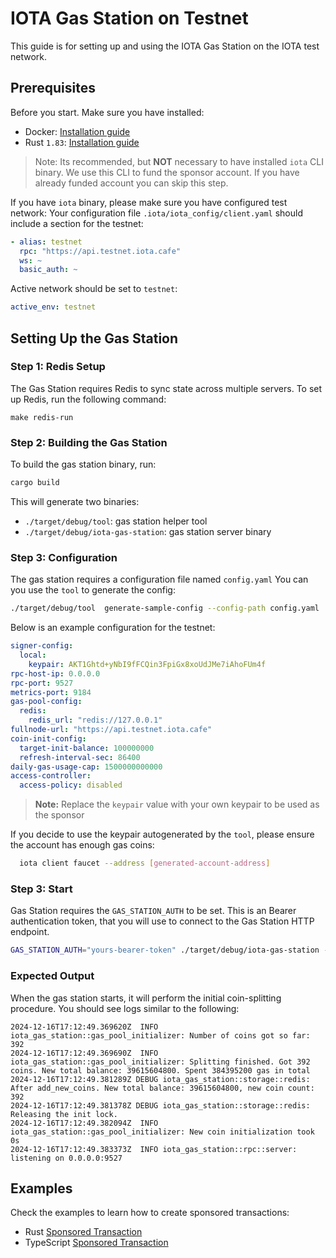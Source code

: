 # IOTA Gas Station on Testnet

This guide is for setting up and using the IOTA Gas Station on the IOTA test network.

## Prerequisites

Before you start. Make sure you have installed:

- Docker: [Installation guide](https://docs.docker.com/engine/install/)
- Rust `1.83`: [Installation guide](https://www.rust-lang.org/tools/install)

>Note: Its recommended, but **NOT** necessary to have installed `iota` CLI binary. We use this CLI to fund the sponsor account. If you have already funded account you can skip this step.

If you have `iota` binary, please make sure you have configured test network:
Your configuration file `.iota/iota_config/client.yaml` should include a section for the testnet:

  ```yaml
  - alias: testnet
    rpc: "https://api.testnet.iota.cafe"
    ws: ~
    basic_auth: ~
  ```

Active network should be set to `testnet`:

  ```yaml
  active_env: testnet
  ```

## Setting Up the Gas Station

### Step 1: Redis Setup

The Gas Station requires Redis to sync state across multiple servers.
To set up Redis, run the following command:

```shell
make redis-run
```

### Step 2: Building the Gas Station

To build the gas station binary, run:

```bash
cargo build
```

This will generate two binaries:

- `./target/debug/tool`: gas station helper tool
- `./target/debug/iota-gas-station`: gas station server binary

### Step 3: Configuration

The gas station requires a configuration file named `config.yaml`
You can you use the `tool` to generate the config:

```bash
./target/debug/tool  generate-sample-config --config-path config.yaml
```

Below is an example configuration for the testnet:

```yaml
signer-config:
  local:
    keypair: AKT1Ghtd+yNbI9fFCQin3FpiGx8xoUdJMe7iAhoFUm4f
rpc-host-ip: 0.0.0.0
rpc-port: 9527
metrics-port: 9184
gas-pool-config:
  redis:
    redis_url: "redis://127.0.0.1"
fullnode-url: "https://api.testnet.iota.cafe"
coin-init-config:
  target-init-balance: 100000000
  refresh-interval-sec: 86400
daily-gas-usage-cap: 1500000000000
access-controller:
  access-policy: disabled
```

> **Note:** Replace the `keypair` value with your own keypair to be used as the sponsor

 If you decide to use the keypair autogenerated by the `tool`, please ensure the account has enough gas coins:

```bash
  iota client faucet --address [generated-account-address]
```

### Step 3: Start

Gas Station requires the `GAS_STATION_AUTH` to be set. This is an Bearer authentication token, that you will use to connect to the Gas Station HTTP endpoint.

```bash
GAS_STATION_AUTH="yours-bearer-token" ./target/debug/iota-gas-station --config-path config.yaml
```

### Expected Output

When the gas station starts, it will perform the initial coin-splitting procedure. You should see logs similar to the following:

```log
2024-12-16T17:12:49.369620Z  INFO iota_gas_station::gas_pool_initializer: Number of coins got so far: 392
2024-12-16T17:12:49.369690Z  INFO iota_gas_station::gas_pool_initializer: Splitting finished. Got 392 coins. New total balance: 39615604800. Spent 384395200 gas in total
2024-12-16T17:12:49.381289Z DEBUG iota_gas_station::storage::redis: After add_new_coins. New total balance: 39615604800, new coin count: 392
2024-12-16T17:12:49.381378Z DEBUG iota_gas_station::storage::redis: Releasing the init lock.
2024-12-16T17:12:49.382094Z  INFO iota_gas_station::gas_pool_initializer: New coin initialization took 0s
2024-12-16T17:12:49.383373Z  INFO iota_gas_station::rpc::server: listening on 0.0.0.0:9527
```

## Examples

Check the examples to learn how to create sponsored transactions:

- Rust [Sponsored Transaction](examples/rust/README.md)
- TypeScript [Sponsored Transaction](examples/ts/README.md)
